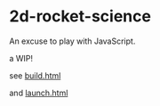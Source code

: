 2d-rocket-science
=================

An excuse to play with JavaScript.

a WIP!

see [build.html](build.html)

and [launch.html](launch.html)
